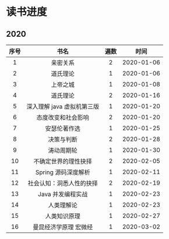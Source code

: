 # 读书进度

## 2020

| 序号  |            书名            | 遍数  |    时间    |
| :---: | :------------------------: | :---: | :--------: |
|   1   |          亲密关系          |   2   | 2020-01-06 |
|   2   |          道氏理论          |   1   | 2020-01-06 |
|   3   |          上帝之城          |   1   | 2020-01-08 |
|   4   |          道氏理论          |   2   | 2020-01-16 |
|   5   | 深入理解 java 虚拟机第三版 |   1   | 2020-01-20 |
|   6   |     态度改变和社会影响     |   2   | 2020-01-20 |
|   7   |        安瑟伦著作选        |   1   | 2020-01-25 |
|   8   |         决策与判断         |   2   | 2020-01-28 |
|   9   |         涛动周期轮         |   1   | 2020-01-30 |
|  10   |    不确定世界的理性抉择    |   2   | 2020-02-05 |
|  11   |    Spring 源码深度解析     |   1   | 2020-02-11 |
|  12   |  社会认知：洞悉人性的抉择  |   2   | 2020-02-19 |
|  13   |     Java 并发编程实战      |   1   | 2020-02-23 |
|  14   |         人类理解论         |   1   | 2020-02-23 |
|  15   |        人类知识原理        |   1   | 2020-02-27 |
|  16   |   曼昆经济学原理 宏微经    |   1   | 2020-03-02 |
